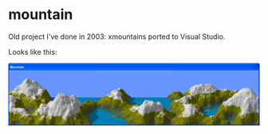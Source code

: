 # mountain
Old project I've done in 2003: xmountains ported to Visual Studio.

Looks like this:

![Screenshot](mountain.jpg)

